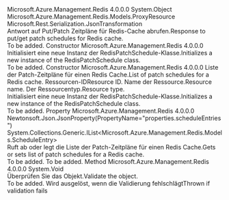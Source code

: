 <Type Name="RedisPatchSchedule" FullName="Microsoft.Azure.Management.Redis.Models.RedisPatchSchedule">
  <TypeSignature Language="C#" Value="public class RedisPatchSchedule : Microsoft.Azure.Management.Redis.Models.ProxyResource" />
  <TypeSignature Language="ILAsm" Value=".class public auto ansi beforefieldinit RedisPatchSchedule extends Microsoft.Azure.Management.Redis.Models.ProxyResource" />
  <TypeSignature Language="DocId" Value="T:Microsoft.Azure.Management.Redis.Models.RedisPatchSchedule" />
  <TypeSignature Language="VB.NET" Value="Public Class RedisPatchSchedule&#xA;Inherits ProxyResource" />
  <TypeSignature Language="F#" Value="type RedisPatchSchedule = class&#xA;    inherit ProxyResource" />
  <AssemblyInfo>
    <AssemblyName>Microsoft.Azure.Management.Redis</AssemblyName>
    <AssemblyVersion>4.0.0.0</AssemblyVersion>
  </AssemblyInfo>
  <Base>
    <BaseTypeName>System.Object</BaseTypeName>
    <BaseTypeName FrameworkAlternate="azure-dotnet">Microsoft.Azure.Management.Redis.Models.ProxyResource</BaseTypeName>
  </Base>
  <Interfaces />
  <Attributes>
    <Attribute>
      <AttributeName>Microsoft.Rest.Serialization.JsonTransformation</AttributeName>
    </Attribute>
  </Attributes>
  <Docs>
    <summary>
            <span data-ttu-id="714f4-101">Antwort auf Put/Patch Zeitpläne für Redis-Cache abrufen.</span><span class="sxs-lookup"><span data-stu-id="714f4-101">Response to put/get patch schedules for Redis cache.</span></span>
            </summary>
    <remarks>To be added.</remarks>
  </Docs>
  <Members>
    <Member MemberName=".ctor">
      <MemberSignature Language="C#" Value="public RedisPatchSchedule ();" />
      <MemberSignature Language="ILAsm" Value=".method public hidebysig specialname rtspecialname instance void .ctor() cil managed" />
      <MemberSignature Language="DocId" Value="M:Microsoft.Azure.Management.Redis.Models.RedisPatchSchedule.#ctor" />
      <MemberSignature Language="VB.NET" Value="Public Sub New ()" />
      <MemberType>Constructor</MemberType>
      <AssemblyInfo>
        <AssemblyName>Microsoft.Azure.Management.Redis</AssemblyName>
        <AssemblyVersion>4.0.0.0</AssemblyVersion>
      </AssemblyInfo>
      <Parameters />
      <Docs>
        <summary>
            <span data-ttu-id="714f4-102">Initialisiert eine neue Instanz der RedisPatchSchedule-Klasse.</span><span class="sxs-lookup"><span data-stu-id="714f4-102">Initializes a new instance of the RedisPatchSchedule class.</span></span>
            </summary>
        <remarks>To be added.</remarks>
      </Docs>
    </Member>
    <Member MemberName=".ctor">
      <MemberSignature Language="C#" Value="public RedisPatchSchedule (System.Collections.Generic.IList&lt;Microsoft.Azure.Management.Redis.Models.ScheduleEntry&gt; scheduleEntries, string id = null, string name = null, string type = null);" />
      <MemberSignature Language="ILAsm" Value=".method public hidebysig specialname rtspecialname instance void .ctor(class System.Collections.Generic.IList`1&lt;class Microsoft.Azure.Management.Redis.Models.ScheduleEntry&gt; scheduleEntries, string id, string name, string type) cil managed" />
      <MemberSignature Language="DocId" Value="M:Microsoft.Azure.Management.Redis.Models.RedisPatchSchedule.#ctor(System.Collections.Generic.IList{Microsoft.Azure.Management.Redis.Models.ScheduleEntry},System.String,System.String,System.String)" />
      <MemberSignature Language="VB.NET" Value="Public Sub New (scheduleEntries As IList(Of ScheduleEntry), Optional id As String = null, Optional name As String = null, Optional type As String = null)" />
      <MemberSignature Language="F#" Value="new Microsoft.Azure.Management.Redis.Models.RedisPatchSchedule : System.Collections.Generic.IList&lt;Microsoft.Azure.Management.Redis.Models.ScheduleEntry&gt; * string * string * string -&gt; Microsoft.Azure.Management.Redis.Models.RedisPatchSchedule" Usage="new Microsoft.Azure.Management.Redis.Models.RedisPatchSchedule (scheduleEntries, id, name, type)" />
      <MemberType>Constructor</MemberType>
      <AssemblyInfo>
        <AssemblyName>Microsoft.Azure.Management.Redis</AssemblyName>
        <AssemblyVersion>4.0.0.0</AssemblyVersion>
      </AssemblyInfo>
      <Parameters>
        <Parameter Name="scheduleEntries" Type="System.Collections.Generic.IList&lt;Microsoft.Azure.Management.Redis.Models.ScheduleEntry&gt;" />
        <Parameter Name="id" Type="System.String" />
        <Parameter Name="name" Type="System.String" />
        <Parameter Name="type" Type="System.String" />
      </Parameters>
      <Docs>
        <param name="scheduleEntries"><span data-ttu-id="714f4-103">Liste der Patch-Zeitpläne für einen Redis Cache.</span><span class="sxs-lookup"><span data-stu-id="714f4-103">List of patch schedules for a Redis cache.</span></span></param>
        <param name="id"><span data-ttu-id="714f4-104">Ressourcen-ID</span><span class="sxs-lookup"><span data-stu-id="714f4-104">Resource ID.</span></span></param>
        <param name="name"><span data-ttu-id="714f4-105">Name der Ressource.</span><span class="sxs-lookup"><span data-stu-id="714f4-105">Resource name.</span></span></param>
        <param name="type"><span data-ttu-id="714f4-106">Der Ressourcentyp.</span><span class="sxs-lookup"><span data-stu-id="714f4-106">Resource type.</span></span></param>
        <summary>
            <span data-ttu-id="714f4-107">Initialisiert eine neue Instanz der RedisPatchSchedule-Klasse.</span><span class="sxs-lookup"><span data-stu-id="714f4-107">Initializes a new instance of the RedisPatchSchedule class.</span></span>
            </summary>
        <remarks>To be added.</remarks>
      </Docs>
    </Member>
    <Member MemberName="ScheduleEntries">
      <MemberSignature Language="C#" Value="public System.Collections.Generic.IList&lt;Microsoft.Azure.Management.Redis.Models.ScheduleEntry&gt; ScheduleEntries { get; set; }" />
      <MemberSignature Language="ILAsm" Value=".property instance class System.Collections.Generic.IList`1&lt;class Microsoft.Azure.Management.Redis.Models.ScheduleEntry&gt; ScheduleEntries" />
      <MemberSignature Language="DocId" Value="P:Microsoft.Azure.Management.Redis.Models.RedisPatchSchedule.ScheduleEntries" />
      <MemberSignature Language="VB.NET" Value="Public Property ScheduleEntries As IList(Of ScheduleEntry)" />
      <MemberSignature Language="F#" Value="member this.ScheduleEntries : System.Collections.Generic.IList&lt;Microsoft.Azure.Management.Redis.Models.ScheduleEntry&gt; with get, set" Usage="Microsoft.Azure.Management.Redis.Models.RedisPatchSchedule.ScheduleEntries" />
      <MemberType>Property</MemberType>
      <AssemblyInfo>
        <AssemblyName>Microsoft.Azure.Management.Redis</AssemblyName>
        <AssemblyVersion>4.0.0.0</AssemblyVersion>
      </AssemblyInfo>
      <Attributes>
        <Attribute>
          <AttributeName>Newtonsoft.Json.JsonProperty(PropertyName="properties.scheduleEntries")</AttributeName>
        </Attribute>
      </Attributes>
      <ReturnValue>
        <ReturnType>System.Collections.Generic.IList&lt;Microsoft.Azure.Management.Redis.Models.ScheduleEntry&gt;</ReturnType>
      </ReturnValue>
      <Docs>
        <summary>
            <span data-ttu-id="714f4-108">Ruft ab oder legt die Liste der Patch-Zeitpläne für einen Redis Cache.</span><span class="sxs-lookup"><span data-stu-id="714f4-108">Gets or sets list of patch schedules for a Redis cache.</span></span>
            </summary>
        <value>To be added.</value>
        <remarks>To be added.</remarks>
      </Docs>
    </Member>
    <Member MemberName="Validate">
      <MemberSignature Language="C#" Value="public virtual void Validate ();" />
      <MemberSignature Language="ILAsm" Value=".method public hidebysig newslot virtual instance void Validate() cil managed" />
      <MemberSignature Language="DocId" Value="M:Microsoft.Azure.Management.Redis.Models.RedisPatchSchedule.Validate" />
      <MemberSignature Language="VB.NET" Value="Public Overridable Sub Validate ()" />
      <MemberSignature Language="F#" Value="abstract member Validate : unit -&gt; unit&#xA;override this.Validate : unit -&gt; unit" Usage="redisPatchSchedule.Validate " />
      <MemberType>Method</MemberType>
      <AssemblyInfo>
        <AssemblyName>Microsoft.Azure.Management.Redis</AssemblyName>
        <AssemblyVersion>4.0.0.0</AssemblyVersion>
      </AssemblyInfo>
      <ReturnValue>
        <ReturnType>System.Void</ReturnType>
      </ReturnValue>
      <Parameters />
      <Docs>
        <summary>
            <span data-ttu-id="714f4-109">Überprüfen Sie das Objekt.</span><span class="sxs-lookup"><span data-stu-id="714f4-109">Validate the object.</span></span>
            </summary>
        <remarks>To be added.</remarks>
        <exception cref="T:Microsoft.Rest.ValidationException">
            <span data-ttu-id="714f4-110">Wird ausgelöst, wenn die Validierung fehlschlägt</span><span class="sxs-lookup"><span data-stu-id="714f4-110">Thrown if validation fails</span></span>
            </exception>
      </Docs>
    </Member>
  </Members>
</Type>